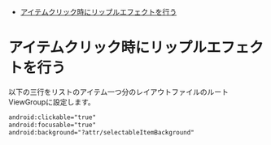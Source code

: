 <!-- TOC depthFrom:1 depthTo:6 withLinks:1 updateOnSave:1 orderedList:0 -->

- [アイテムクリック時にリップルエフェクトを行う](#時行)

<!-- /TOC -->


# アイテムクリック時にリップルエフェクトを行う

以下の三行をリストのアイテム一つ分のレイアウトファイルのルートViewGroupに設定します。

```xml
android:clickable="true"
android:focusable="true"
android:background="?attr/selectableItemBackground"
```
